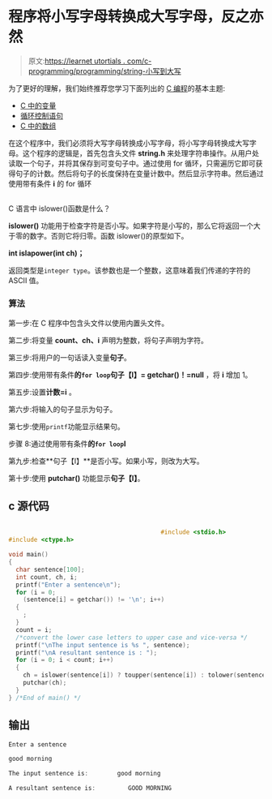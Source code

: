 # 程序将小写字母转换成大写字母，反之亦然

> 原文:[https://learnet utortials . com/c-programming/programming/string-小写到大写](https://learnetutorials.com/c-programming/programs/string-lowercase-to-uppercase)

为了更好的理解，我们始终推荐您学习下面列出的 [C 编程](../ "C programming")的基本主题:

*   [C 中的变量](../../c-programming/variables)
*   [循环控制语句](../../c-programming/loop-control-statements)
*   [C 中的数组](../../c-programming/array)

在这个程序中，我们必须将大写字母转换成小写字母，将小写字母转换成大写字母。这个程序的逻辑是，首先包含头文件 **string.h** 来处理字符串操作。从用户处读取一个句子，并将其保存到可变句子中。通过使用 for 循环，只需遍历它即可获得句子的计数。然后将句子的长度保持在变量计数中。然后显示字符串。然后通过使用带有条件 **i** 的 for 循环

## 
C 语言中 islower()函数是什么？

**islower()** 功能用于检查字符是否小写。如果字符是小写的，那么它将返回一个大于零的数字。否则它将归零。函数 islower()的原型如下。

**int islapower(int ch)；**

返回类型是`integer type`。该参数也是一个整数，这意味着我们传递的字符的 ASCII 值。

### 算法

第一步:在 C 程序中包含头文件以使用内置头文件。

第二步:将变量 **count、ch、i** 声明为整数，将句子声明为字符。

第三步:将用户的一句话读入变量**句子**。

第四步:使用带有条件**的`for loop`句子【I】= getchar()！=null** ，将 **i** 增加 1。

第五步:设置**计数=i** 。

第六步:将输入的句子显示为句子。

第七步:使用`printf`功能显示结果句。

步骤 8:通过使用带有条件**的`for loop`I**

第九步:检查**句子【I】**是否小写。如果小写，则改为大写。

第十步:使用 **putchar()** 功能显示**句子【I】**。

## c 源代码

```c

                                          #include <stdio.h>
#include <ctype.h>

void main()
{
  char sentence[100];
  int count, ch, i;
  printf("Enter a sentence\n");
  for (i = 0;
    (sentence[i] = getchar()) != '\n'; i++)
  {
    ;
  }
  count = i;
  /*convert the lower case letters to upper case and vice-versa */
  printf("\nThe input sentence is %s ", sentence);
  printf("\nA resultant sentence is : ");
  for (i = 0; i < count; i++)
  {
    ch = islower(sentence[i]) ? toupper(sentence[i]) : tolower(sentence[i]);
    putchar(ch);
  }
} /*End of main() */

```

## 输出

```c
Enter a sentence

good morning

The input sentence is:        good morning

A resultant sentence is:         GOOD MORNING
```